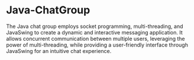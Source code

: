 # Java-ChatGroup
The Java chat group employs socket programming, multi-threading, and JavaSwing to create a dynamic and interactive messaging application. It allows concurrent communication between multiple users, leveraging the power of multi-threading, while providing a user-friendly interface through JavaSwing for an intuitive chat experience.
